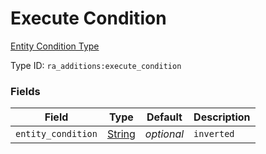 # Execute Condition
[Entity Condition Type](../entity_condition_types.md)

Type ID: `ra_additions:execute_condition`
### Fields
Field | Type | Default | Description
------|------|---------|-------------
`entity_condition` | [String](../data_types/string.md) | _optional_ | `inverted` | [Boolean](../data_types/boolean.md) | false | 
